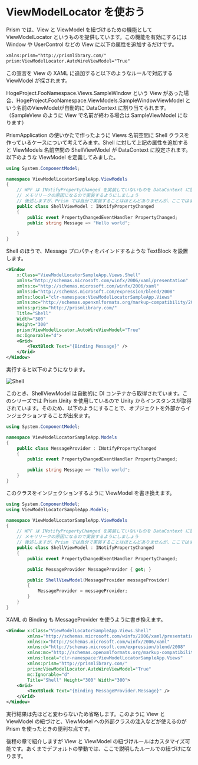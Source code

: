 # ViewModelLocator を使おう

Prism では、View と ViewModel を紐づけるための機能として ViewModelLocator というものを提供しています。この機能を有効にするには Window や UserControl などの View に以下の属性を追加するだけです。

```xml
xmlns:prism="http://prismlibrary.com/"
prism:ViewModelLocator.AutoWireViewModel="True"
```

この宣言を View の XAML に追加すると以下のようなルールで対応する ViewModel が探されます。

HogeProject.FooNamespace.Views.SampleWindow という View があった場合、HogeProject.FooNamespace.ViewModels.SampleWindowViewModel という名前のViewModelが自動的に DataContext に割り当てられます。（SampleView のように View で名前が終わる場合は SampleViewModel になります）

PrismApplication の使いかたで作ったように Views 名前空間に Shell クラスを作っているケースについて考えてみます。Shell に対して上記の属性を追加すると ViewModels 名前空間の ShellViewModel が DataContext に設定されます。以下のような ViewModel を定義してみました。

```cs
using System.ComponentModel;

namespace ViewModelLocatorSampleApp.ViewModels
{
    // WPF は INotifyPropertyChanged を実装していないものを DataContext に設定すると
    // メモリリークの原因になるので実装するようにしましょう
    // 後述しますが、Prism では自分で実装することはほとんどありませんが、ここではまだ自分で実装しておきます
    public class ShellViewModel : INotifyPropertyChanged
    {
        public event PropertyChangedEventHandler PropertyChanged;
        public string Message => "Hello world";

    }
}
```

Shell のほうで、Message プロパティをバインドするような TextBlock を設置します。

```xml
<Window
    x:Class="ViewModelLocatorSampleApp.Views.Shell"
    xmlns="http://schemas.microsoft.com/winfx/2006/xaml/presentation"
    xmlns:x="http://schemas.microsoft.com/winfx/2006/xaml"
    xmlns:d="http://schemas.microsoft.com/expression/blend/2008"
    xmlns:local="clr-namespace:ViewModelLocatorSampleApp.Views"
    xmlns:mc="http://schemas.openxmlformats.org/markup-compatibility/2006"
    xmlns:prism="http://prismlibrary.com/"
    Title="Shell"
    Width="300"
    Height="300"
    prism:ViewModelLocator.AutoWireViewModel="True"
    mc:Ignorable="d">
    <Grid>
        <TextBlock Text="{Binding Message}" />
    </Grid>
</Window>
```

実行すると以下のようになります。

![Shell](Images/shell.png)

このとき、ShellViewModel は自動的に DI コンテナから取得されています。このシリーズでは Prism.Unity を使用しているので Unity からインスタンスが取得されています。そのため、以下のようにすることで、オブジェクトを外部からインジェクションすることが出来ます。

```cs
using System.ComponentModel;

namespace ViewModelLocatorSampleApp.Models
{
    public class MessageProvider : INotifyPropertyChanged
    {
        public event PropertyChangedEventHandler PropertyChanged;

        public string Message => "Hello world";
    }
}
```

このクラスをインジェクションするように ViewModel を書き換えます。

```cs
using System.ComponentModel;
using ViewModelLocatorSampleApp.Models;

namespace ViewModelLocatorSampleApp.ViewModels
{
    // WPF は INotifyPropertyChanged を実装していないものを DataContext に設定すると
    // メモリリークの原因になるので実装するようにしましょう
    // 後述しますが、Prism では自分で実装することはほとんどありませんが、ここではまだ自分で実装しておきます
    public class ShellViewModel : INotifyPropertyChanged
    {
        public event PropertyChangedEventHandler PropertyChanged;

        public MessageProvider MessageProvider { get; }

        public ShellViewModel(MessageProvider messageProvider)
        {
            MessageProvider = messageProvider;
        }
    }
}
```

XAML の Binding も MessageProvider を使うように書き換えます。

```xml
<Window x:Class="ViewModelLocatorSampleApp.Views.Shell"
        xmlns="http://schemas.microsoft.com/winfx/2006/xaml/presentation"
        xmlns:x="http://schemas.microsoft.com/winfx/2006/xaml"
        xmlns:d="http://schemas.microsoft.com/expression/blend/2008"
        xmlns:mc="http://schemas.openxmlformats.org/markup-compatibility/2006"
        xmlns:local="clr-namespace:ViewModelLocatorSampleApp.Views"
        xmlns:prism="http://prismlibrary.com/"
        prism:ViewModelLocator.AutoWireViewModel="True"
        mc:Ignorable="d"
        Title="Shell" Height="300" Width="300">
    <Grid>
        <TextBlock Text="{Binding MessageProvider.Message}" />
    </Grid>
</Window>
```

実行結果は先ほどと変わらないため省略します。このように View と ViewModel の紐づけと、ViewModel への外部クラスの注入などが使えるのが Prism を使ったときの便利な点です。

後程の章で紹介しますが View と ViewModel の紐づけルールはカスタマイズ可能です。あくまでデフォルトの挙動では、ここで説明したルールでの紐づけになります。
